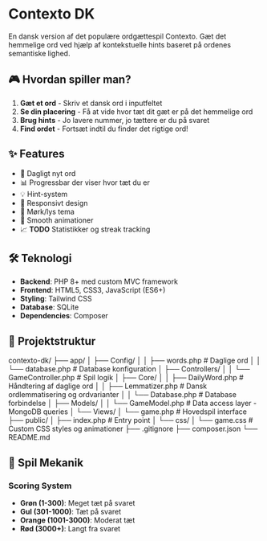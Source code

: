 # Contexto DK

En dansk version af det populære ordgættespil Contexto. Gæt det hemmelige ord ved hjælp af kontekstuelle hints baseret på ordenes semantiske lighed.

## 🎮 Hvordan spiller man?

1. **Gæt et ord** - Skriv et dansk ord i inputfeltet
2. **Se din placering** - Få at vide hvor tæt dit gæt er på det hemmelige ord
3. **Brug hints** - Jo lavere nummer, jo tættere er du på svaret
4. **Find ordet** - Fortsæt indtil du finder det rigtige ord!

## ✨ Features

- 🎯 Dagligt nyt ord
- 📊 Progressbar der viser hvor tæt du er
- 💡 Hint-system
- 📱 Responsivt design
- 🌙 Mørk/lys tema
- 🎨 Smooth animationer
- 📈 **TODO** Statistikker og streak tracking

## 🛠️ Teknologi

- **Backend**: PHP 8+ med custom MVC framework
- **Frontend**: HTML5, CSS3, JavaScript (ES6+)
- **Styling**: Tailwind CSS
- **Database**: SQLite
- **Dependencies**: Composer

## 📁 Projektstruktur

contexto-dk/
├── app/
│   ├── Config/
│   │   ├── words.php          # Daglige ord
│   │   └── database.php       # Database konfiguration
│   ├── Controllers/
│   │   └── GameController.php # Spil logik
│   ├── Core/
│   │   ├── DailyWord.php      # Håndtering af daglige ord
│   │   ├── Lemmatizer.php     # Dansk ordlemmatisering og ordvarianter
│   │   └── Database.php       # Database forbindelse
│   ├── Models/
│   │   └── GameModel.php      # Data access layer - MongoDB queries
│   └── Views/
│       └── game.php           # Hovedspil interface
├── public/
│   ├── index.php              # Entry point
│   └── css/
│       └── game.css           # Custom CSS styles og animationer
├── .gitignore
├── composer.json
└── README.md

## 🎯 Spil Mekanik

### Scoring System
- **Grøn (1-300)**: Meget tæt på svaret
- **Gul (301-1000)**: Tæt på svaret  
- **Orange (1001-3000)**: Moderat tæt
- **Rød (3000+)**: Langt fra svaret
